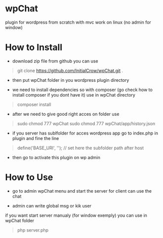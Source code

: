 # wpChat
plugin for wordpress from scratch with mvc work on linux (no admin for window)

**How to Install**
==================

- download zip file from github you can use 

> git clone https://github.com/InitialCrow/wpChat.git .

- then put wpChat folder in you wordpress plugin directory

- we need to install dependencies so with composer (go check how to install composer if you dont have it) use in wpChat directory

> composer install

- after we need to give good right acces on folder use

> sudo chmod 777 wpChat
> sudo chmod 777 wpChat/app/history.json

- if you server has sublfolder for acces wordpress app go to index.php in plugin and fine the line 

> define('BASE_URI', ''); // set here the subfolder path after host


- then go to activate this plugin on wp admin

**How to Use**
==================

- go to admin wpChat menu and start the server for client can use the chat

- admin can write global msg or kik user

if you want start server manualy (for window exemply) you can use in wpChat folder

> php server.php
